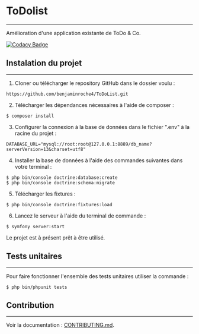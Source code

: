 <h1>ToDolist</h1>
<hr>
Amélioration d'une application existante de ToDo & Co.

[![Codacy Badge](https://app.codacy.com/project/badge/Grade/5e14b5b898024ed0a9f52f72e5d09467)](https://www.codacy.com/gh/benjaminroche4/ToDoList/dashboard?utm_source=github.com&amp;utm_medium=referral&amp;utm_content=benjaminroche4/ToDoList&amp;utm_campaign=Badge_Grade)

<h2>Instalation du projet</h2>
<hr>

1. Cloner ou télécharger le repository GitHub dans le dossier voulu :

```
https://github.com/benjaminroche4/ToDoList.git
```

2. Télécharger les dépendances nécessaires à l'aide de composer :
```
$ composer install 
```

3. Configurer la connexion à la base de données dans le fichier ".env" à la racine du projet : 
```
DATABASE_URL="mysql://root:root@127.0.0.1:8889/db_name?serverVersion=13&charset=utf8"
```

4. Installer la base de données à l'aide des commandes suivantes dans votre terminal :
```
$ php bin/console doctrine:database:create
$ php bin/console doctrine:schema:migrate
```

5. Télécharger les fixtures :
```
$ php bin/console doctrine:fixtures:load
```

6. Lancez le serveur à l'aide du terminal de commande :
```
$ symfony server:start
```

Le projet est à présent prêt à être utilisé. 

<h2>Tests unitaires</h2>
<hr>
Pour faire fonctionner l'ensemble des tests unitaires utiliser la commande : 

```
$ php bin/phpunit tests 
```

<h2>Contribution</h2>
<hr>
Voir la documentation : <a href="#">CONTRIBUTING.md</a>.